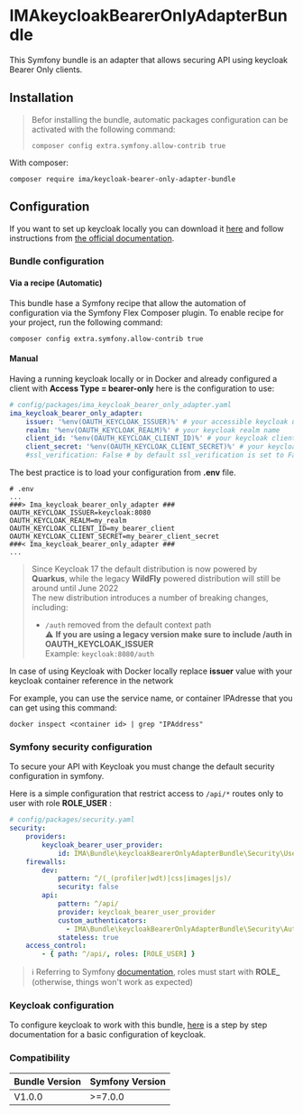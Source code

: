 IMAkeycloakBearerOnlyAdapterBundle
===================================

This Symfony bundle is an adapter that allows securing API using keycloak Bearer Only clients.

## Installation

> Befor installing the bundle, automatic packages configuration can be activated with the following command:
> ```
> composer config extra.symfony.allow-contrib true
> ```

With composer:

```
composer require ima/keycloak-bearer-only-adapter-bundle
```

## Configuration

If you want to set up keycloak locally you can download it [here](https://www.keycloak.org/downloads) and follow instructions from [the official documentation](https://www.keycloak.org/docs/latest/server_installation/index.html).

### Bundle configuration

#### Via a recipe (Automatic)
This bundle hase a Symfony recipe that allow the automation of configuration via the Symfony Flex Composer plugin.
To enable recipe for your project, run the following command:

```
composer config extra.symfony.allow-contrib true
```

#### Manual
Having a running keycloak locally or in Docker and already configured a client with **Access Type = bearer-only**
here is the configuration to use:

```yaml
# config/packages/ima_keycloak_bearer_only_adapter.yaml
ima_keycloak_bearer_only_adapter:
    issuer: '%env(OAUTH_KEYCLOAK_ISSUER)%' # your accessible keycloak url
    realm: '%env(OAUTH_KEYCLOAK_REALM)%' # your keycloak realm name
    client_id: '%env(OAUTH_KEYCLOAK_CLIENT_ID)%' # your keycloak client id
    client_secret: '%env(OAUTH_KEYCLOAK_CLIENT_SECRET)%' # your keycloak client secret
    #ssl_verification: False # by default ssl_verification is set to False
```
The best practice is to load your configuration from **.env** file.

```
# .env
...
###> Ima_keycloak_bearer_only_adapter ###
OAUTH_KEYCLOAK_ISSUER=keycloak:8080
OAUTH_KEYCLOAK_REALM=my_realm
OAUTH_KEYCLOAK_CLIENT_ID=my_bearer_client
OAUTH_KEYCLOAK_CLIENT_SECRET=my_bearer_client_secret
###< Ima_keycloak_bearer_only_adapter ###
...
```
> Since Keycloak 17 the default distribution is now powered by **Quarkus**, while the legacy **WildFly** powered distribution will still be around until June 2022 <br>
> The new distribution introduces a number of breaking changes, including: <br>
> - `/auth` removed from the default context path <br>
> ⚠️ **If you are using a legacy version make sure to include /auth in OAUTH_KEYCLOAK_ISSUER** <br>
> Example: `keycloak:8080/auth`

In case of using Keycloak with Docker locally replace **issuer** value with your keycloak container reference in the network

For example, you can use the service name, or container IPAdresse that you can get using this command:

```
docker inspect <container id> | grep "IPAddress"
```
### Symfony security configuration

To secure your API with Keycloak you must change the default security configuration in symfony.

Here is a simple configuration that restrict access to ```/api/*``` routes only to user with role **ROLE_USER** :

```yaml
# config/packages/security.yaml
security:
    providers:
        keycloak_bearer_user_provider:
            id: IMA\Bundle\keycloakBearerOnlyAdapterBundle\Security\User\KeycloakBearerUserProvider
    firewalls:
        dev:
            pattern: ^/(_(profiler|wdt)|css|images|js)/
            security: false
        api:
            pattern: ^/api/
            provider: keycloak_bearer_user_provider
            custom_authenticators:
              - IMA\Bundle\keycloakBearerOnlyAdapterBundle\Security\Authenticator\KeycloakBearerAuthenticator
            stateless: true
    access_control:
        - { path: ^/api/, roles: [ROLE_USER] }
```
> :information_source: Referring to Symfony [documentation](https://symfony.com/doc/5.3/security.html#roles), roles must start with **ROLE_** (otherwise, things won't work as expected)
### Keycloak configuration

To configure keycloak to work with this bundle, [here](./Resources/docs/keycloak-config-guide.md) is a step by step documentation for a basic configuration of keycloak.

### Compatibility


| Bundle Version                                        | Symfony Version    |
| ------------------------------------------------------|--------------------|
| V1.0.0                                                | >=7.0.0            |